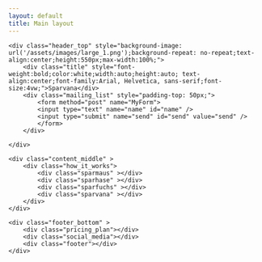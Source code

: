 ```yaml
---
layout: default
title: Main layout
---
```

<!--<img src="/assets/images/large_1.png" alt="" style="border:1px solid red; max-width:100%;height:auto;"> 
https://www.w3schools.com/code/tryit.asp?filename=GEVNXTYDI0Q9 

<img src="/assets/images/sparvana_logo_36.png" alt="">
-->


<div class="grid-container" style="width:auto;">

	<div class="header_top" style="background-image: url('/assets/images/large_1.png');background-repeat: no-repeat;text-align:center;height:550px;max-width:100%;">
		<div class="title" style="font-weight:bold;color:white;width:auto;height:auto; text-align:center;font-family:Arial, Helvetica, sans-serif;font-size:4vw;">Sparvana</div>		
		<div class="mailing_list" style="padding-top: 50px;">
			<form method="post" name="MyForm">
			<input type="text" name="name" id="name" />
			<input type="submit" name="send" id="send" value="send" />
			</form>
		</div>
	
	</div>

	<div class="content_middle" >
		<div class="how_it_works">
			<div class="sparmaus" ></div> 
			<div class="sparhase" ></div>
			<div class="sparfuchs" ></div>
			<div class="sparvana" ></div>
		</div>
	</div>

	<div class="footer_bottom" >
		<div class="pricing_plan"></div>
		<div class="social_media"></div>
		<div class="footer"></div>
	</div>
</div>

<!-- The core Firebase JS SDK is always required and must be listed first -->
<script src="https://www.gstatic.com/firebasejs/7.14.2/firebase-app.js"></script>

<!-- TODO: Add SDKs for Firebase products that you want to use
     https://firebase.google.com/docs/web/setup#available-libraries -->
<script src="https://www.gstatic.com/firebasejs/7.14.2/firebase-analytics.js"></script>
<script src="https://www.gstatic.com/firebasejs/7.14.2/firebase-firestore.js"></script>

<script>
  // Your web app's Firebase configuration
  var firebaseConfig = {
    apiKey: "AIzaSyDLKgD71AO7O9s7xGLQLYjJYlqJWiRf4yU",
    authDomain: "sparvana-firebase.firebaseapp.com",
    databaseURL: "https://sparvana-firebase.firebaseio.com",
    projectId: "sparvana-firebase",
    storageBucket: "sparvana-firebase.appspot.com",
    messagingSenderId: "1049047251963",
    appId: "1:1049047251963:web:982fcbb0c34bb3b6dde95e",
    measurementId: "G-FQDXJT12JN"
  };
  // Initialize Firebase
  firebase.initializeApp(firebaseConfig);
  firebase.analytics();
</script>
  

